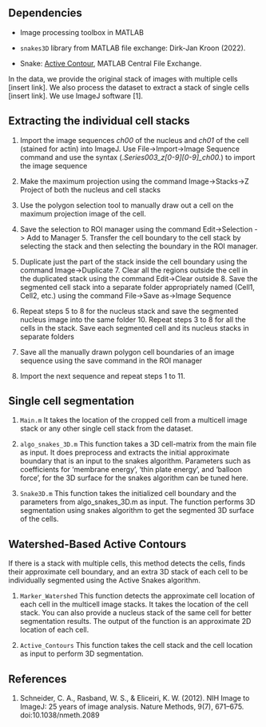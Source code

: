 
## Dependencies 

- Image processing toolbox in MATLAB  

- `snakes3D` library from MATLAB file exchange:  Dirk-Jan Kroon (2022).  
  
- Snake: [Active Contour](https://www.mathworks.com/matlabcentral/fileexchange/28149-snake-active-contour), MATLAB Central File Exchange.

In the data, we provide the original stack of images with multiple cells [insert link].  We also process the dataset to extract a stack of single cells [insert link].  We use ImageJ software [1].

## Extracting the individual cell stacks 

1.  Import the image sequences *ch00* of the nucleus and *ch01* of the cell (stained for actin) into ImageJ.  Use File->Import->Image Sequence command and use the syntax (.*Series003_z[0-9][0-9]_ch00.*) to  import the image sequence 

2.  Make the maximum projection using the command Image->Stacks->Z Project of both the nucleus and  cell stacks 

3.  Use the polygon selection tool to manually draw out a cell on the maximum projection image of the cell. 

4.  Save the selection to ROI manager using the command Edit->Selection -> Add to Manager 5.  Transfer the cell boundary to the cell stack by selecting the stack and then selecting the boundary in the  ROI manager. 

5.  Duplicate just the part of the stack inside the cell boundary using the command Image->Duplicate 7.  Clear all the regions outside the cell in the duplicated stack using the command Edit->Clear outside 8.  Save the segmented cell stack into a separate folder appropriately named (Cell1, Cell2, etc.) using the  command File->Save as->Image Sequence 

6.  Repeat steps 5 to 8 for the nucleus stack and save the segmented nucleus image into the same folder 10.  Repeat steps 3 to 8 for all the cells in the stack.  Save each segmented cell and its nucleus stacks in  separate folders 

7.  Save all the manually drawn polygon cell boundaries of an image sequence using the save command in  the ROI manager 

8.  Import the next sequence and repeat steps 1 to 11. 


## Single cell segmentation

1.  `Main.m` It takes the location of the cropped cell from a multicell image stack or any other single cell stack from the dataset.

2.  `algo_snakes_3D.m` This function takes a 3D cell-matrix from the main file as input.  It does preprocess and extracts the initial approximate boundary that is an input to the snakes algorithm.  Parameters such as coefficients for ‘membrane energy’, ‘thin plate energy’, and ‘balloon force’, for the 3D surface for the snakes algorithm can be tuned here.

3.  `Snake3D.m` This function takes the initialized cell boundary and the parameters from algo_snakes_3D.m as input.  The function performs 3D segmentation using snakes algorithm to get the segmented 3D surface of the cells. 


## Watershed-Based Active Contours

If there is a stack with multiple cells, this method detects the cells, finds their approximate cell boundary, and an extra 3D stack of each cell to be individually segmented using the Active Snakes algorithm. 

1. `Marker_Watershed` This function detects the approximate cell location of each cell in the multicell image stacks.  It takes the location of the cell stack.  You can also provide a nucleus stack of the same cell for better segmentation results.  The output of the function is an approximate 2D location of each cell.
   
2.  `Active_Contours` This function takes the cell stack and the cell location as input to perform 3D segmentation. 

## References 

1. Schneider, C. A., Rasband, W. S., & Eliceiri, K. W. (2012).  NIH Image to ImageJ: 25 years of image analysis.  Nature Methods, 9(7), 671–675.  doi:10.1038/nmeth.2089
